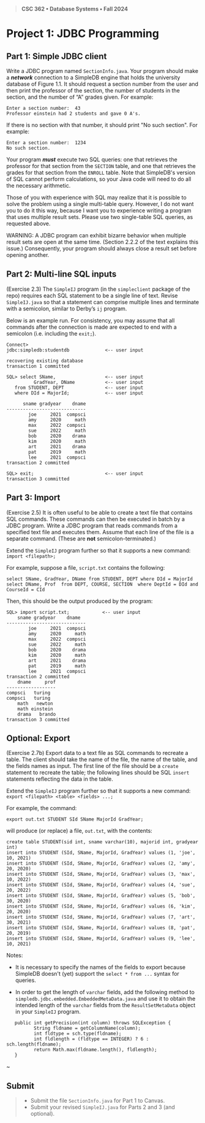 > **CSC 362 • Database Systems • Fall 2024**
# Project 1: JDBC Programming

## Part 1: Simple JDBC client

Write a JDBC program named `SectionInfo.java`. Your program should make a ***network*** connection to a SimpleDB engine that holds the university database of Figure 1.1. It should request a section number from the user and then print the professor of the section, the number of students in the section, and the number of “A” grades given. For example:

```
Enter a section number:  43
Professor einstein had 2 students and gave 0 A's.
```

If there is no section with that number, it should print "No such section". For example:

```
Enter a section number:  1234
No such section.
```

Your program ***must*** execute two SQL queries: one that retrieves the professor for that section from the `SECTION` table, and one that retrieves the grades for that section from the `ENROLL` table. Note that SimpleDB's version of SQL cannot perform calculations, so your Java code will need to do all the necessary arithmetic.

Those of you with experience with SQL may realize that it is possible to solve the
problem using a single multi-table query. However, I do not want you to do it this way, because I want you to experience writing a program that uses multiple result sets. Please use two single-table SQL queries, as requested above.

WARNING: A JDBC program can exhibit bizarre behavior when multiple result sets are
open at the same time. (Section 2.2.2 of the text explains this issue.) Consequently, your program should always close a result set before opening another.


## Part 2: Multi-line SQL inputs

(Exercise 2.3) The `SimpleIJ` program (in the `simpleclient` package of the repo) requires each SQL statement to be a single line of text. Revise `SimpleIJ.java` so that a statement can comprise multiple lines and terminate with a semicolon, similar to Derby’s `ij` program.

Below is an example run. For consistency, you may assume that all commands after the connection is made are expected to end with a semicolon (i.e. including the `exit;`).

```
Connect> 
jdbc:simpledb:studentdb             <-- user input

recovering existing database
transaction 1 committed

SQL> select SName,                  <-- user input
          GradYear, DName           <-- user input
   from STUDENT, DEPT               <-- user input
   where DId = MajorId;             <-- user input

      sname gradyear    dname
-----------------------------
        joe     2021  compsci
        amy     2020     math
        max     2022  compsci
        sue     2022     math
        bob     2020    drama
        kim     2020     math
        art     2021    drama
        pat     2019     math
        lee     2021  compsci
transaction 2 committed

SQL> exit;                          <-- user input
transaction 3 committed
```


## Part 3: Import

(Exercise 2.5) It is often useful to be able to create a text file that contains SQL commands. These commands can then be executed in batch by a JDBC program. Write a JDBC program that reads commands from a specified text file and executes them. Assume that each line of the file is a separate command. (These are **not** semicolon-terminated.)

Extend the `SimpleIJ` program further so that it supports a new command: `import <filepath>;`

For example, suppose a file, `script.txt` contains the following:

```
select SName, GradYear, DName from STUDENT, DEPT where DId = MajorId
select DName, Prof  from DEPT, COURSE, SECTION  where DeptId = DId and CourseId = CId
```

Then, this should be the output produced by the program:

```
SQL> import script.txt;            <-- user input     
    sname gradyear    dname
-----------------------------
        joe     2021  compsci
        amy     2020     math
        max     2022  compsci
        sue     2022     math
        bob     2020    drama
        kim     2020     math
        art     2021    drama
        pat     2019     math
        lee     2021  compsci
transaction 2 committed
    dname     prof
------------------
compsci   turing
compsci   turing
    math   newton
    math einstein
    drama   brando
transaction 3 committed
```


## Optional: Export

(Exercise 2.7b) Export data to a text file as SQL commands to recreate a table. The client should take the name of the file, the name of the table, and the fields names as input. The first line of the file should be a `create` statement to recreate the table; the following lines should be SQL `insert` statements reflecting the data in the table. 

Extend the `SimpleIJ` program further so that it supports a new command: `export <filepath> <table> <fields> ...;`

For example, the command:

    export out.txt STUDENT SId SName MajorId GradYear;

will produce (or replace) a file, `out.txt`, with the contents:

    create table STUDENT(sid int, sname varchar(10), majorid int, gradyear int)
    insert into STUDENT (SId, SName, MajorId, GradYear) values (1, 'joe', 10, 2021)
    insert into STUDENT (SId, SName, MajorId, GradYear) values (2, 'amy', 20, 2020)
    insert into STUDENT (SId, SName, MajorId, GradYear) values (3, 'max', 10, 2022)
    insert into STUDENT (SId, SName, MajorId, GradYear) values (4, 'sue', 20, 2022)
    insert into STUDENT (SId, SName, MajorId, GradYear) values (5, 'bob', 30, 2020)
    insert into STUDENT (SId, SName, MajorId, GradYear) values (6, 'kim', 20, 2020)
    insert into STUDENT (SId, SName, MajorId, GradYear) values (7, 'art', 30, 2021)
    insert into STUDENT (SId, SName, MajorId, GradYear) values (8, 'pat', 20, 2019)
    insert into STUDENT (SId, SName, MajorId, GradYear) values (9, 'lee', 10, 2021)

Notes:

- It is necessary to specify the names of the fields to export because SimpleDB doesn't (yet) support the `select * from ...` syntax for queries.

- In order to get the length of `varchar` fields, add the following method to `simpledb.jdbc.embedded.EmbeddedMetaData.java` and use it to obtain the intended length of the `varchar` fields from the `ResultSetMetaData` object in your `SimpleIJ` program.

```
   public int getPrecision(int column) throws SQLException {
	      String fldname = getColumnName(column);
	      int fldtype = sch.type(fldname);
	      int fldlength = (fldtype == INTEGER) ? 6 : sch.length(fldname);
	      return Math.max(fldname.length(), fldlength);
   }
```


~


## Submit

> - Submit the file `SectionInfo.java` for Part 1 to Canvas.
> - Submit your revised `SimpleIJ.java` for Parts 2 and 3 (and optional).